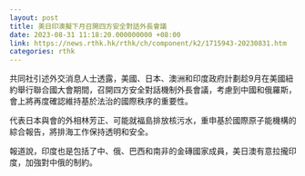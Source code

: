 ```yaml
---
layout: post
title: 美日印澳擬下月召開四方安全對話外長會議
date: 2023-08-31 11:18:20.000000000 +08:00
link: https://news.rthk.hk/rthk/ch/component/k2/1715943-20230831.htm
categories: rthk
---
```


共同社引述外交消息人士透露，美國、日本、澳洲和印度政府計劃趁9月在美國紐約舉行聯合國大會期間，召開四方安全對話機制外長會議，考慮到中國和俄羅斯，會上將再度確認維持基於法治的國際秩序的重要性。

代表日本與會的外相林芳正、可能就福島排放核污水，重申基於國際原子能機構的綜合報告，將排海工作保持透明和安全。

報道說，印度也是包括了中、俄、巴西和南非的金磚國家成員，美日澳有意拉攏印度，加強對中俄的制約。
